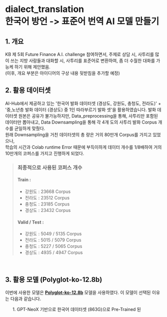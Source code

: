 # dialect_translation <br>한국어 방언 -> 표준어 번역 AI 모델 만들기

## 1. 개요 <br>
KB 제 5회 Future Finance A.I. challenge 참여하면서, 주제로 상담 시, 사투리를 많이 쓰는 지방 사람들과 대화할 시, 사투리를 표준어로 변환하여, 좀 더 수월한 대화를 가능케 하기 위해 제안했음.<br>
(이후, 개요 부분은 아이디어의 구상 내용 뒷받침을 추가할 예정)

## 2. 활용 데이터셋
AI-Hub에서 제공하고 있는 '한국어 발화 데이터셋 (경상도, 강원도, 충청도, 전라도)' + '중,노년층 발화 데이터 (경상도) 중 1인 따라부르기 발화 셋'을 활용하였습니다. 발화 데이터셋 원본은 공유가 불가능하지만, Data_preprocessing을 통해, 사투리만 포함된 데이터만 뽑아내고, 
Data Downsampling을 통해 각 4개 도의 사투리 발화 Corpus 개수를 균일하게 맞췄다.<br>
원래 Downsampling을 거친 데이터셋의 총 량은 거의 80만개 Corpus를 가지고 있었으나,<br>
학습의 시간과 Colab runtime Error 때문에 부득이하게 데이터 개수를 1/8배하여 거의 10만개의 코퍼스를 가지고 진행하게 되었다. <br>
> ### 최종적으로 사용된 코퍼스 개수 
> #### Train : <br>
> * 강원도 : 23668 Corpus
> * 전라도 : 23512 Corpus
> * 충청도 : 23185 Corpus
> * 경상도 : 23432 Corpus
> 
> #### Valid / Test : <br>
> * 강원도 : 5049 / 5135 Corpus
> * 전라도 : 5015 / 5079 Corpus
> * 충청도 : 5227 / 5065 Corpus
> * 경상도 : 4935 / 4947 Corpus
<br>

## 3. 활용 모델 (Polyglot-ko-12.8b)<br> 
이번에 사용한 모델은 [**Polyglot-ko-12.8b**](https://huggingface.co/EleutherAI/polyglot-ko-12.8b) 모델을 사용하였다. 이 모델이 선택된 이유는 다음과 같습니다.<br>
<ol>
  1. GPT-NeoX 기반으로 한국어 데이터셋 (863G)으로 Pre-Trained 된 
</ol>

